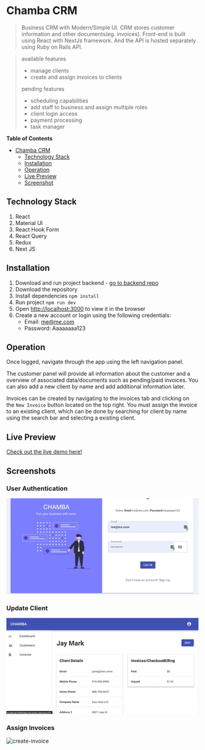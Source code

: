# Chamba CRM
>Business CRM with Modern/Simple UI. CRM stores customer information and other documents(eg. invoices). Front-end is built using React with NextJs framework. And the API is hosted separately using Ruby on Rails API.

>available features
>- manage clients
>- create and assign invoices to clients
>
>pending features
>- scheduling capabilities
>- add staff to business and assign multiple roles
>- client login access
>- payment processing
>- task manager


**Table of Contents**  

- [Chamba CRM](#chamba-crm)
  - [Technology Stack](#technology-stack)
  - [Installation](#installation)
  - [Operation](#operation)
  - [Live Preview](#live-preview)
  - [Screenshot](#screenshots)

## Technology Stack
1. React
2. Material UI
3. React Hook Form
4. React Query
5. Redux
6. Next JS

## Installation
1. Download and run project backend - [go to backend repo](https://github.com/chrislemus/service-field-crm-api)
2. Download the repository
3. Install dependencies `npm install`
4. Run project `npm run dev`
5. Open [http://localhost:3000](http://localhost:3000) to view it in the browser
6. Create a new account or login using the following credentials:
    - Email: me@me.com 
    - Password: Aaaaaaaa123
## Operation
Once logged, navigate through the app using the left navigation panel. 

The customer panel will provide all information about the customer and a overview of associated data/documents such as pending/paid invoices. You can also add a new client by name and add additional information later.

Invoices can be created by navigating to the invoices tab and clicking on the `New Invoice` button located on the top right. You must assign the invoice to an existing client, which can be done by searching for client by name using the search bar and selecting a existing client. 





## Live Preview
[Check out the live demo here!](https://chamba.vercel.app)


## Screenshots

### User Authentication
![user-log-in](https://github.com/chrislemus/chamba/blob/main/project-screenshots/login-in.gif)

### Update Client
![client-update](https://github.com/chrislemus/chamba/blob/main/project-screenshots/updating-client-name.gif)

### Assign Invoices
![create-invoice](https://github.com/chrislemus/chamba/blob/main/project-screenshots/creating-invoice.gif)
